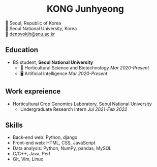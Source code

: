 <div align="center"><h1>KONG Junhyeong</h1></div>

🏢 Seoul, Republic of Korea  
🏫 Seoul National University, Korea  
📧 denovokjh@snu.ac.kr

## Education
- BS student, **Seoul National University**
  * 🌼 Horticultural Science and Biotechnology   *Mar 2020-Present*
  * 🖥️ Artificial Intelligence   *Mar 2020-Present*

## Work expreience
- Horticultural Crop Genomics Laboratory, Seoul National University
  * Undergraduate Research Intern   *Jul 2021-Feb 2022*

## Skills
- Back-end web: Python, django
- Front-end web: HTML, CSS, JavaScript
- Data analysis: Python, NumPy, pandas, MySQL
- C/C++, Java, Perl
- Git, Vim, Linux

<!--
## Project

## Publication

## Honor & Award

-->

